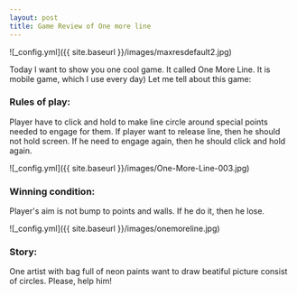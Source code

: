 ```yaml
---
layout: post
title: Game Review of One more line
---
```

![_config.yml]({{ site.baseurl }}/images/maxresdefault2.jpg)

Today I want to show you one cool game. It called One More Line. It is mobile game, which I use every day) Let me tell about this game:

### Rules of play:

Player have to click and hold to make line circle around special points needed to engage for them. If player want to release line, then he should not hold screen. If he need to engage again, then he should click and hold again. 

![_config.yml]({{ site.baseurl }}/images/One-More-Line-003.jpg)

### Winning condition:

Player's aim is not bump to points and walls. If he do it, then he lose.

![_config.yml]({{ site.baseurl }}/images/onemoreline.jpg)

### Story:

One artist with bag full of neon paints want to draw beatiful picture consist of circles. Please, help him!
